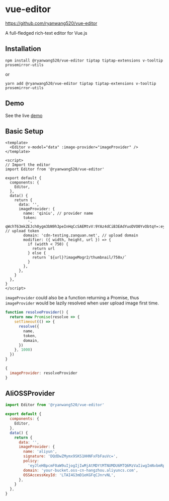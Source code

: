 # vue-editor

https://github.com/ryanwang520/vue-editor

A full-fledged rich-text editor for Vue.js

## Installation

```
npm install @ryanwang520/vue-editor tiptap tiptap-extensions v-tooltip prosemirror-utils
```

or

```
yarn add @ryanwang520/vue-editor tiptap tiptap-extensions v-tooltip prosemirror-utils
```

## Demo

See the live [demo](https://vue-editor.netlify.com)

## Basic Setup

```vue
<template>
  <Editor v-model="data" :image-provider="imageProvider" />
</template>

<script>
// Import the editor
import Editor from '@ryanwang520/vue-editor'

export default {
  components: {
    Editor,
  },
  data() {
    return {
      data: '',
      imageProvider: {
        name: 'qiniu', // provider name
        token:
          '-qWchT63mkZEJch0ygm3bN9h3peInHqCcSAEMtvV:9YAz4dCiB3EAdYuoDVO0YvObtqY=:eyJzY29wZSI6InRlc3QiLCJkZWFkbGluZSI6MTkwMjAyODY1NX0=', // upload token
        domain: 'cdn-testing.zanquan.net', // upload domain
        modifier: ({ width, height, url }) => {
          if (width < 750) {
            return url
          } else {
            return `${url}?imageMogr2/thumbnail/750x/`
          }
        },
      },
    }
  },
}
</script>
```

`imageProvider` could also be a function returning a Promise, thus `imageProvider` would be lazily resolved when user upload image first time.

```javascript
function resolveProvider() {
  return new Promise(resolve => {
    setTimeout(() => {
      resolve({
        name,
        token,
        domain,
      })
    }, 1000)
  })
}

{
  imageProvider: resolveProvider
}
```

## AliOSSProvider

```javascript
import Editor from '@ryanwang520/vue-editor'

export default {
  components: {
    Editor,
  },
  data() {
    return {
      data: '',
      imageProvider: {
        name: 'aliyun',
        signature: 'DQdDwZMymx9SKS1HHNFxFbFauVc=',
        policy:
          'eyJleHBpcmF0aW9uIjogIjIwMjAtMDYtMTNUMDU6MTQ6MzVaIiwgImNvbmRpdGlvbnMiOiBbWyJlcSIsICIkYnVja2V0IiwgInlvdWp1YW4tc3RhZ2luZyJdXX0=',
        domain: 'your-bucket.oss-cn-hangzhou.aliyuncs.com',
        OSSAccessKeyId: 'LTAI4G3mD1eKGFqCJnrvNL',
      },
    }
  },
}
```
